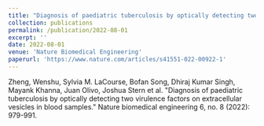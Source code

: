 ```yaml
---
title: "Diagnosis of paediatric tuberculosis by optically detecting two virulence factors on extracellular vesicles in blood samples"
collection: publications
permalink: /publication/2022-08-01
excerpt: ''
date: 2022-08-01
venue: 'Nature Biomedical Engineering'
paperurl: 'https://www.nature.com/articles/s41551-022-00922-1'
---
```

Zheng, Wenshu, Sylvia M. LaCourse, Bofan Song, Dhiraj Kumar Singh, Mayank Khanna, Juan Olivo, Joshua Stern et al. "Diagnosis of paediatric tuberculosis by optically detecting two virulence factors on extracellular vesicles in blood samples." Nature biomedical engineering 6, no. 8 (2022): 979-991.
